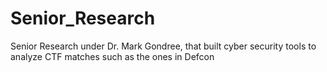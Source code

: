 # Senior_Research
Senior Research under Dr. Mark Gondree, that built cyber security tools to analyze CTF matches such as the ones in Defcon
